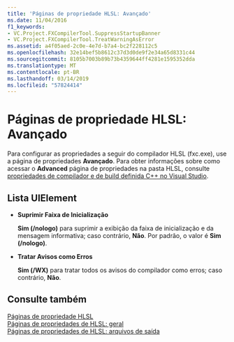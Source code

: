 ```yaml
---
title: 'Páginas de propriedade HLSL: Avançado'
ms.date: 11/04/2016
f1_keywords:
- VC.Project.FXCompilerTool.SuppressStartupBanner
- VC.Project.FXCompilerTool.TreatWarningAsError
ms.assetid: a4f05aed-2c0e-4e7d-b7a4-bc2f228112c5
ms.openlocfilehash: 32e14bef5b8612c37d3d0de9f2e34a65d8331c44
ms.sourcegitcommit: 8105b7003b89b73b4359644ff4281e1595352dda
ms.translationtype: MT
ms.contentlocale: pt-BR
ms.lasthandoff: 03/14/2019
ms.locfileid: "57824414"
---
```

# <a name="hlsl-property-pages-advanced"></a>Páginas de propriedade HLSL: Avançado

Para configurar as propriedades a seguir do compilador HLSL (fxc.exe), use a página de propriedades **Avançado**. Para obter informações sobre como acessar o **Advanced** página de propriedades na pasta HLSL, consulte [propriedades de compilador e de build definida C++ no Visual Studio](../working-with-project-properties.md).

## <a name="uielement-list"></a>Lista UIElement

- **Suprimir Faixa de Inicialização**

   **Sim (/nologo)** para suprimir a exibição da faixa de inicialização e da mensagem informativa; caso contrário, **Não**. Por padrão, o valor é **Sim (/nologo)**.

- **Tratar Avisos como Erros**

   **Sim (/WX)** para tratar todos os avisos do compilador como erros; caso contrário, **Não**.

## <a name="see-also"></a>Consulte também

[Páginas de propriedade HLSL](hlsl-property-pages.md)<br>
[Páginas de propriedades de HLSL: geral](hlsl-property-pages-general.md)<br>
[Páginas de propriedades de HLSL: arquivos de saída](hlsl-property-pages-output-files.md)

